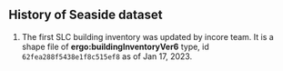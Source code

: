 ## History of Seaside dataset

1. The first SLC building inventory was updated by incore team. It is a shape file of **ergo:buildingInventoryVer6** type, id `62fea288f5438e1f8c515ef8` as of Jan 17, 2023. 
